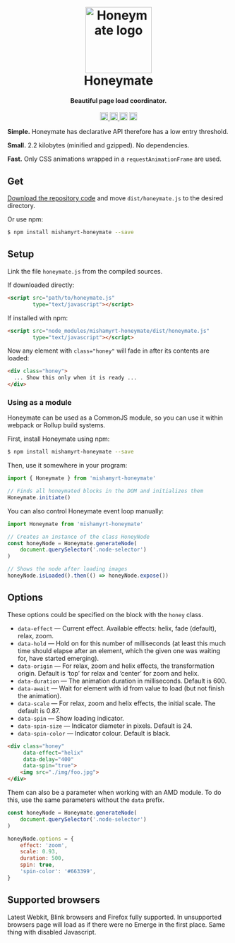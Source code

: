 <h1 align="center">
<br>
    <img src="https://mishamyrt.github.io/honeymate/img/logo.svg" alt="Honeymate logo" width="150">
<br>
  Honeymate
<br>
</h1>

<h4 align="center">
    Beautiful page load coordinator.
</h4>

<p align="center">
    <a href="https://travis-ci.org/mishamyrt/honeymate">
        <img height="18" src="https://travis-ci.org/mishamyrt/honeymate.svg?branch=master">
    </a>
    <a href="https://badge.fury.io/js/mishamyrt-honeymate">
        <img src="https://badge.fury.io/js/mishamyrt-honeymate.svg" alt="npm version" height="18">
    </a>
    <img src="https://david-dm.org/mishamyrt/honeymate.svg" alt="David's dependencies control" height="18">
    <a href="https://www.codacy.com/app/mishamyrt/honeymate?utm_source=github.com&amp;utm_medium=referral&amp;utm_content=mishamyrt/honeymate&amp;utm_campaign=Badge_Grade">
        <img src="https://api.codacy.com/project/badge/Grade/84b678784f7e49e4b2e12ad6a0bc7839" alt="Codacy Badge" height="18">
    </a>
</p>

**Simple.** Honeymate has declarative API therefore has a low entry threshold.

**Small.** 2.2 kilobytes (minified and gzipped). No dependencies.

**Fast.** Only CSS animations wrapped in a `requestAnimationFrame` are used.

## Get

[Download the repository code](https://github.com/mishamyrt/Honeymate/archive/master.zip) and move `dist/honeymate.js` to the desired directory.

Or use npm:

```sh
$ npm install mishamyrt-honeymate --save
```

## Setup

Link the file `honeymate.js` from the compiled sources.

If downloaded directly:
```html
<script src="path/to/honeymate.js"
        type="text/javascript"></script>
```

If installed with npm:

```html
<script src="node_modules/mishamyrt-honeymate/dist/honeymate.js"
        type="text/javascript"></script>
```

Now any element with `class="honey"` will fade in after its contents are loaded:

```html
<div class="honey">
  ... Show this only when it is ready ...
</div>
```

### Using as a module

Honeymate can be used as a CommonJS module, so you can use it within webpack or Rollup build systems.

First, install Honeymate using npm:

```sh
$ npm install mishamyrt-honeymate --save
```

Then, use it somewhere in your program:

```js
import { Honeymate } from 'mishamyrt-honeymate'

// Finds all honeymated blocks in the DOM and initializes them
Honeymate.initiate()
```

You can also control Honeymate event loop manually:

```js
import Honeymate from 'mishamyrt-honeymate'

// Creates an instance of the class HoneyNode
const honeyNode = Honeymate.generateNode(
    document.querySelector('.node-selector')
)

// Shows the node after loading images
honeyNode.isLoaded().then(() => honeyNode.expose())
```

## Options

These options could be specified on the block with the `honey` class.

  * `data-effect` — Current effect. Available effects: helix, fade (default), relax, zoom. 
  * `data-hold` — Hold on for this number of milliseconds (at least this much time should elapse after an element, which the given one was waiting for, have started emerging).
  * `data-origin` — For relax, zoom and helix effects, the transformation origin. Default is ‘top’ for relax and ‘center’ for zoom and helix.
  * `data-duration` — The animation duration in milliseconds. Default is 600.
  * `data-await` — Wait for element with id from value to load (but not finish the animation). 
  * `data-scale` — For relax, zoom and helix effects, the initial scale. The default is 0.87. 
  * `data-spin` — Show loading indicator.
  * `data-spin-size` — Indicator diameter in pixels. Default is 24.
  * `data-spin-color` — Indicator colour. Default is black.

```html
<div class="honey"
     data-effect="helix"
     data-delay="400"
     data-spin="true">
    <img src="./img/foo.jpg">
</div>
```

Them can also be a parameter when working with an AMD module. To do this, use the same parameters without the `data` prefix.

```js
const honeyNode = Honeymate.generateNode(
    document.querySelector('.node-selector')
)

honeyNode.options = {
    effect: 'zoom',
    scale: 0.93,
    duration: 500,
    spin: true,
    'spin-color': '#663399',
}
```

## Supported browsers

Latest Webkit, Blink browsers and Firefox fully supported. In unsupported browsers page will load as if there were no Emerge in the first place. Same thing with disabled Javascript.